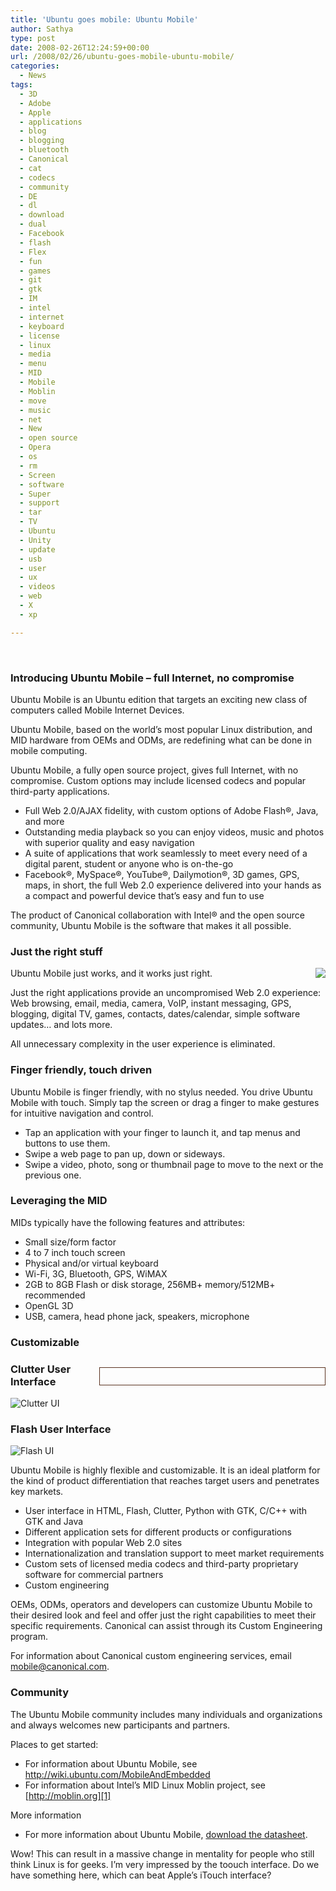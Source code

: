 ```yaml
---
title: 'Ubuntu goes mobile: Ubuntu Mobile'
author: Sathya
type: post
date: 2008-02-26T12:24:59+00:00
url: /2008/02/26/ubuntu-goes-mobile-ubuntu-mobile/
categories:
  - News
tags:
  - 3D
  - Adobe
  - Apple
  - applications
  - blog
  - blogging
  - bluetooth
  - Canonical
  - cat
  - codecs
  - community
  - DE
  - dl
  - download
  - dual
  - Facebook
  - flash
  - Flex
  - fun
  - games
  - git
  - gtk
  - IM
  - intel
  - internet
  - keyboard
  - license
  - linux
  - media
  - menu
  - MID
  - Mobile
  - Moblin
  - move
  - music
  - net
  - New
  - open source
  - Opera
  - os
  - rm
  - Screen
  - software
  - Super
  - support
  - tar
  - TV
  - Ubuntu
  - Unity
  - update
  - usb
  - user
  - ux
  - videos
  - web
  - X
  - xp

---
```

<p class="content">
  &nbsp;
</p>

### Introducing Ubuntu Mobile &#8211; full Internet, no compromise

Ubuntu Mobile is an Ubuntu edition that targets an exciting new class of computers called Mobile Internet Devices.
  
Ubuntu Mobile, based on the world&#8217;s most popular Linux distribution, and MID hardware from OEMs and ODMs, are redefining what can be done in mobile computing.

Ubuntu Mobile, a fully open source project, gives full Internet, with no compromise. Custom options may include licensed codecs and popular third-party applications.

  * Full Web 2.0/AJAX fidelity, with custom options of Adobe Flash®, Java, and more
  * Outstanding media playback so you can enjoy videos, music and photos with superior quality and easy navigation
  * A suite of applications that work seamlessly to meet every need of a digital parent, student or anyone who is on-the-go
  * Facebook®, MySpace®, YouTube®, Dailymotion®, 3D games, GPS, maps, in short, the full Web 2.0 experience delivered into your hands as a compact and powerful device that&#8217;s easy and fun to use

The product of Canonical collaboration with Intel® and the open source community, Ubuntu Mobile is the software that makes it all possible.

<!--more-->

### Just the right stuff

<img src="http://www.ubuntu.com/files/u1/html-small.jpg" alt=" " align="right"   />Ubuntu Mobile just works, and it works just right.

Just the right applications provide an uncompromised Web 2.0 experience: Web browsing, email, media, camera, VoIP, instant messaging, GPS, blogging, digital TV, games, contacts, dates/calendar, simple software updates&#8230; and lots more.

All unnecessary complexity in the user experience is eliminated.

### Finger friendly, touch driven

Ubuntu Mobile is finger friendly, with no stylus needed. You drive Ubuntu Mobile with touch. Simply tap the screen or drag a finger to make gestures for intuitive navigation and control.

  * Tap an application with your finger to launch it, and tap menus and buttons to use them.
  * Swipe a web page to pan up, down or sideways.
  * Swipe a video, photo, song or thumbnail page to move to the next or the previous one.

### Leveraging the MID

MIDs typically have the following features and attributes:

  * Small size/form factor
  * 4 to 7 inch touch screen
  * Physical and/or virtual keyboard
  * Wi-Fi, 3G, Bluetooth, GPS, WiMAX
  * 2GB to 8GB Flash or disk storage, 256MB+ memory/512MB+ recommended
  * OpenGL 3D
  * USB, camera, head phone jack, speakers, microphone

### Customizable

<p style="border: 1px solid #5a3320; padding: 5px; width: 350px; float: right">
  &nbsp;
</p>

### Clutter User Interface

<img src="http://www.ubuntu.com/files/u1/clutter-small.jpg" alt="Clutter UI"   />

### Flash User Interface

<img src="http://www.ubuntu.com/files/u1/flash-small.jpg" alt="Flash UI"   />

Ubuntu Mobile is highly flexible and customizable. It is an ideal platform for the kind of product differentiation that reaches target users and penetrates key markets.

  * User interface in HTML, Flash, Clutter, Python with GTK, C/C++ with GTK and Java
  * Different application sets for different products or configurations
  * Integration with popular Web 2.0 sites
  * Internationalization and translation support to meet market requirements
  * Custom sets of licensed media codecs and third-party proprietary software for commercial partners
  * Custom engineering

OEMs, ODMs, operators and developers can customize Ubuntu Mobile to their desired look and feel and offer just the right capabilities to meet their specific requirements. Canonical can assist through its Custom Engineering program.
  
For information about Canonical custom engineering services, email <mobile@canonical.com>.

### Community

The Ubuntu Mobile community includes many individuals and organizations and always welcomes new participants and partners.

Places to get started:

  * For information about Ubuntu Mobile, see <http://wiki.ubuntu.com/MobileAndEmbedded>
  * For information about Intel&#8217;s MID Linux Moblin project, see [http://moblin.org][1]

More information

  * For more information about Ubuntu Mobile, [download the datasheet][2].

Wow! This can result in a massive change in mentality for people who still think Linux is for geeks. I&#8217;m very impressed by the toouch interface. Do we have something here, which can beat Apple&#8217;s iTouch interface?

 [1]: http://moblin.org/
 [2]: http://www.ubuntu.com/files/u1/ubu_mob_edition_A4_aw.pdf
